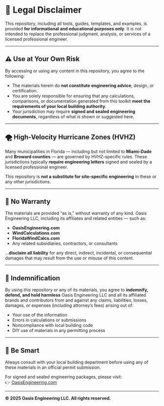 # 📜 Legal Disclaimer

This repository, including all tools, guides, templates, and examples, is provided **for informational and educational purposes only**. It is not intended to replace the professional judgment, analysis, or services of a licensed professional engineer.

---

## ⚠️ Use at Your Own Risk

By accessing or using any content in this repository, you agree to the following:

- The materials herein do **not constitute engineering advice**, design, or certification.
- You are solely responsible for ensuring that any calculations, comparisons, or documentation generated from this toolkit **meet the requirements of your local building authority**.
- Your jurisdiction may require **signed and sealed engineering documents**, regardless of what is shown or suggested here.

---

## 🌪️ High-Velocity Hurricane Zones (HVHZ)

Many municipalities in Florida — including but not limited to **Miami-Dade** and **Broward counties** — are governed by HVHZ-specific rules. These jurisdictions typically **require engineering letters** signed and sealed by a licensed professional engineer.

This repository is **not a substitute for site-specific engineering** in these or any other jurisdictions.

---

## 💼 No Warranty

The materials are provided “as is,” without warranty of any kind. Oasis Engineering LLC, including its affiliates and related entities — such as:

- **OasisEngineering.com**
- **WindCalculations.com**
- **FloridaWindCalcs.com**
- Any related subsidiaries, contractors, or consultants

...**disclaim all liability** for any direct, indirect, incidental, or consequential damages that may result from the use or misuse of this content.

---

## 🤝 Indemnification

By using this repository or any of its materials, you agree to **indemnify, defend, and hold harmless** Oasis Engineering LLC and all its affiliated brands and contributors from and against any claims, liabilities, losses, damages, or expenses (including attorney’s fees) arising out of:

- Your use of the information
- Errors in calculations or submissions
- Noncompliance with local building code
- DIY use of materials in any permitting process

---

## 🧠 Be Smart

Always consult with your local building department before using any of these materials in an official permit submission.

For signed and sealed engineering packages, please visit:  
👉 [OasisEngineering.com](https://www.oasisengineering.com)

---

**© 2025 Oasis Engineering LLC. All rights reserved.**
